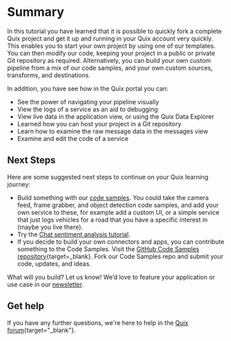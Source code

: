 # Summary

In this tutorial you have learned that it is possible to quickly fork a complete Quix project and get it up and running in your Quix account very quickly. This enables you to start your own project by using one of our templates. You can then modify our code, keeping your project in a public or private Git repository as required. Alternatively, you can build your own custom pipeline from a mix of our code samples, and your own custom sources, transforms, and destinations.

In addition, you have see how in the Quix portal you can:

* See the power of navigating your pipeline visually
* View the logs of a service as an aid to debugging
* View live data in the application view, or using the Quix Data Explorer
* Learned how you can host your project in a Git repository
* Learn how to examine the raw message data in the messages view
* Examine and edit the code of a service

## Next Steps

Here are some suggested next steps to continue on your Quix learning journey:

* Build something with our [code samples](../../samples/samples.md). You could take the camera feed, frame grabber, and object detection code samples, and add your own service to these, for example add a custom UI, or a simple service that just logs vehicles for a road that you have a specific interest in (maybe you live there).
* Try the [Chat sentiment analysis tutorial](../sentiment-analysis/index.md).
* If you decide to build your own connectors and apps, you can contribute something to the Code Samples. Visit the [GitHub Code Samples repository](https://github.com/quixio/quix-samples){target=_blank}. Fork our Code Samples repo and submit your code, updates, and ideas.

What will you build? Let us know! We’d love to feature your application or use case in our [newsletter](https://www.quix.io/community/).

## Get help

If you have any further questions, we're here to help in the [Quix forum](https://forum.quix.io/){target="_blank"}.
